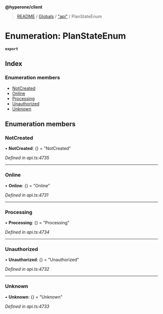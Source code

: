 **@hyperone/client**

> [README](../README.md) / [Globals](../globals.md) / ["api"](../modules/_api_.md) / PlanStateEnum

# Enumeration: PlanStateEnum

**`export`** 

## Index

### Enumeration members

* [NotCreated](_api_.planstateenum.md#notcreated)
* [Online](_api_.planstateenum.md#online)
* [Processing](_api_.planstateenum.md#processing)
* [Unauthorized](_api_.planstateenum.md#unauthorized)
* [Unknown](_api_.planstateenum.md#unknown)

## Enumeration members

### NotCreated

•  **NotCreated**: {} = "NotCreated"

*Defined in api.ts:4735*

___

### Online

•  **Online**: {} = "Online"

*Defined in api.ts:4731*

___

### Processing

•  **Processing**: {} = "Processing"

*Defined in api.ts:4734*

___

### Unauthorized

•  **Unauthorized**: {} = "Unauthorized"

*Defined in api.ts:4732*

___

### Unknown

•  **Unknown**: {} = "Unknown"

*Defined in api.ts:4733*
